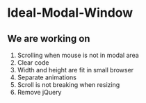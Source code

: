 # Ideal-Modal-Window
## We are working on
1. Scrolling when mouse is not in modal area
2. Clear code
3. Width and height are fit in small browser
4. Separate animations
5. Scroll is not breaking when resizing
6. Remove jQuery
